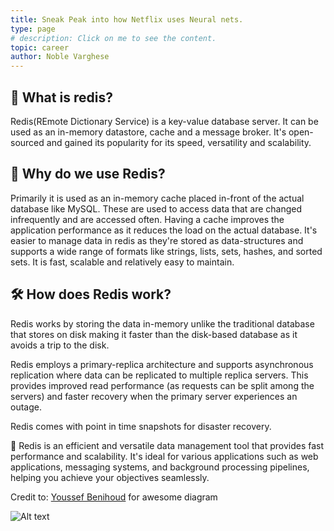 ```yaml
---
title: Sneak Peak into how Netflix uses Neural nets.
type: page
# description: Click on me to see the content.
topic: career
author: Noble Varghese
---
```


## 🔎 What is redis?
Redis(REmote Dictionary Service) is a key-value database server. It can be used as an in-memory datastore, cache and a message broker. It's open-sourced and gained its popularity for its speed, versatility and scalability.

## 🧐 Why do we use Redis?

Primarily it is used as an in-memory cache placed in-front of the actual database like MySQL.
These are used to access data that are changed infrequently and are accessed often. Having a cache improves the application performance as it reduces the load on the actual database.
It's easier to manage data in redis as they're stored as data-structures and supports a wide range of formats like strings, lists, sets, hashes, and sorted sets.
It is fast, scalable and relatively easy to maintain.

## 🛠️ How does Redis work?

Redis works by storing the data in-memory unlike the traditional database that stores on disk making it faster than the disk-based database as it avoids a trip to the disk.

Redis employs a primary-replica architecture and supports asynchronous replication where data can be replicated to multiple replica servers. This provides improved read performance (as requests can be split among the servers) and faster recovery when the primary server experiences an outage. 

Redis comes with point in time snapshots for disaster recovery.

🚀 Redis is an efficient and versatile data management tool that provides fast performance and scalability. It's ideal for various applications such as web applications, messaging systems, and background processing pipelines, helping you achieve your objectives seamlessly.

Credit to: [Youssef Benihoud](https://www.linkedin.com/in/ACoAAEG5tycBZiznaVdUQiOv1BLYM76HVKj6aiE) for awesome diagram

![Alt text](https://noble-varghese.github.io/portfolio/images/redis.jpeg "Redis Architecture Diagram")